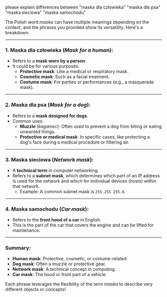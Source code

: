 please explain differences between "maska dla człowieka" "maska dla psa" "maska sieciowa" "maska samochodu"

The Polish word *maska* can have multiple meanings depending on the context, and the phrases you provided show its versatility. Here's a breakdown:

---

### 1. **Maska dla człowieka** (*Mask for a human*):
- Refers to a **mask worn by a person**.
- It could be for various purposes:
  - **Protective mask**: Like a medical or respiratory mask.
  - **Cosmetic mask**: Such as a facial treatment.
  - **Costume mask**: For parties or performances (e.g., a masquerade mask).

---

### 2. **Maska dla psa** (*Mask for a dog*):
- Refers to a **mask designed for dogs**.
- Common uses:
  - **Muzzle** (*kaganiec*): Often used to prevent a dog from biting or eating unwanted things.
  - **Protective or medical mask**: In specific cases, like protecting a dog's face during a medical procedure or filtering air.

---

### 3. **Maska sieciowa** (*Network mask*):
- A **technical term** in computer networking.
- Refers to a **subnet mask**, which determines which part of an IP address is used for the network and which for individual devices (hosts) within that network.
  - Example: A common subnet mask is `255.255.255.0`.

---

### 4. **Maska samochodu** (*Car mask*):
- Refers to the **front hood of a car** in English.
- This is the part of the car that covers the engine and can be lifted for maintenance.

---

### Summary:
- **Human mask**: Protective, cosmetic, or costume-related.
- **Dog mask**: Often a muzzle or protective gear.
- **Network mask**: A technical concept in computing.
- **Car mask**: The hood or front part of a vehicle.

Each phrase leverages the flexibility of the term *maska* to describe very different objects or concepts!
